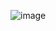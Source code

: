 ![image](https://github.com/aJkal-abdulmoiz/Django-Chat-app/assets/123252717/d636fba4-7c0b-428f-906b-6ed6314e0a5a)
